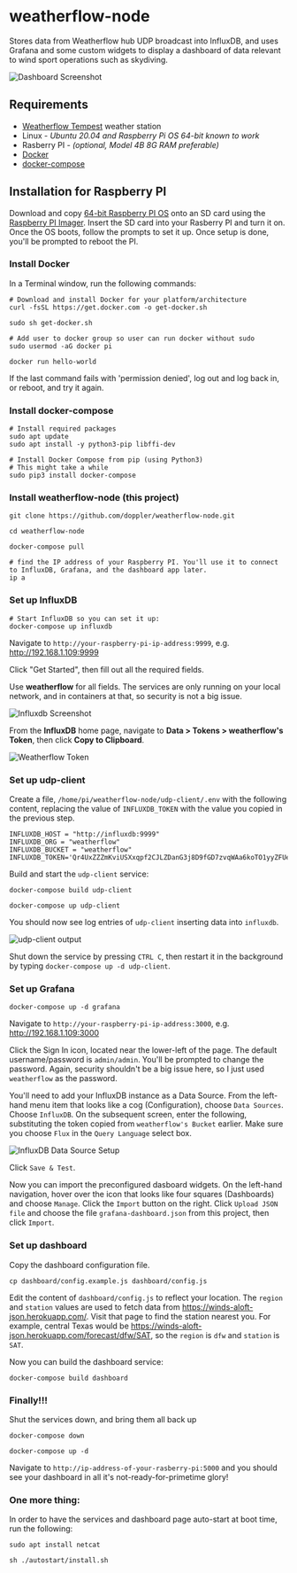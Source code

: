 # weatherflow-node

Stores data from Weatherflow hub UDP broadcast into InfluxDB, and uses Grafana and some custom widgets to display a dashboard of data relevant to wind sport operations such as skydiving.

![Dashboard Screenshot](./screenshots/dashboard.png)

## Requirements

- [Weatherflow Tempest](https://weatherflow.com/tempest-weather-system/) weather station
- Linux - _Ubuntu 20.04 and Raspberry Pi OS 64-bit known to work_
- Rasberry PI - _(optional, Model 4B 8G RAM preferable)_
- [Docker](https://www.docker.com/)
- [docker-compose](https://docs.docker.com/compose/)

## Installation for Raspberry PI

Download and copy [64-bit Raspberry PI OS](http://downloads.raspberrypi.org/raspios_arm64/images/raspios_arm64-2020-08-24/2020-08-20-raspios-buster-arm64.zip) onto an SD card using the [Raspberry PI Imager](https://www.raspberrypi.org/downloads/). Insert the SD card into your Rasberry PI and turn it on. Once the OS boots, follow the prompts to set it up. Once setup is done, you'll be prompted to reboot the PI.

### Install Docker

In a Terminal window, run the following commands:

```
# Download and install Docker for your platform/architecture
curl -fsSL https://get.docker.com -o get-docker.sh

sudo sh get-docker.sh

# Add user to docker group so user can run docker without sudo
sudo usermod -aG docker pi

docker run hello-world
```

If the last command fails with 'permission denied', log out and log back in, or reboot, and try it again.

### Install docker-compose

```
# Install required packages
sudo apt update
sudo apt install -y python3-pip libffi-dev

# Install Docker Compose from pip (using Python3)
# This might take a while
sudo pip3 install docker-compose
```

### Install weatherflow-node (this project)

```
git clone https://github.com/doppler/weatherflow-node.git

cd weatherflow-node

docker-compose pull

# find the IP address of your Raspberry PI. You'll use it to connect to InfluxDB, Grafana, and the dashboard app later.
ip a
```

### Set up InfluxDB

```
# Start InfluxDB so you can set it up:
docker-compose up influxdb
```

Navigate to `http://your-raspberry-pi-ip-address:9999`, e.g. http://192.168.1.109:9999

Click "Get Started", then fill out all the required fields.

Use **weatherflow** for all fields. The services are only running on your local network, and in containers at that, so security is not a big issue.

![Influxdb Screenshot](./screenshots/influxdb-setup.png)

From the **InfluxDB** home page, navigate to **Data > Tokens > weatherflow's Token**, then click **Copy to Clipboard**.

![Weatherflow Token](./screenshots/weatherflow-token.png)

### Set up udp-client

Create a file, `/home/pi/weatherflow-node/udp-client/.env` with the following content, replacing the value of `INFLUXDB_TOKEN` with the value you copied in the previous step.

```
INFLUXDB_HOST = "http://influxdb:9999"
INFLUXDB_ORG = "weatherflow"
INFLUXDB_BUCKET = "weatherflow"
INFLUXDB_TOKEN='Qr4UxZZZmKviUSXxqpf2CJLZDanG3j8D9fGD7zvqWAa6koTO1yyZFUeYLD0y9cBf5zkQgkUXEMzVPqDwIIByNQ=='
```

Build and start the `udp-client` service:

```
docker-compose build udp-client

docker-compose up udp-client
```

You should now see log entries of `udp-client` inserting data into `influxdb`.

![udp-client output](./screenshots/collecting-data.png)

Shut down the service by pressing `CTRL C`, then restart it in the background by typing `docker-compose up -d udp-client`.

### Set up Grafana

```
docker-compose up -d grafana
```

Navigate to `http://your-raspberry-pi-ip-address:3000`, e.g. http://192.168.1.109:3000

Click the Sign In icon, located near the lower-left of the page. The default username/password is `admin/admin`. You'll be prompted to change the password. Again, security shouldn't be a big issue here, so I just used `weatherflow` as the password.

You'll need to add your InfluxDB instance as a Data Source. From the left-hand menu item that looks like a cog (Configuration), choose `Data Sources`. Choose `InfluxDB`. On the subsequent screen, enter the following, substituting the token copied from `weatherflow's Bucket` earlier. Make sure you choose `Flux` in the `Query Language` select box.

![InfluxDB Data Source Setup](./screenshots/influxdb-data-source-setup.png)

Click `Save & Test`.

Now you can import the preconfigured dasboard widgets. On the left-hand navigation, hover over the icon that looks like four squares (Dashboards) and choose `Manage`. Click the `Import` button on the right. Click `Upload JSON file` and choose the file `grafana-dashboard.json` from this project, then click `Import`.

### Set up dashboard

Copy the dashboard configuration file.

```
cp dashboard/config.example.js dashboard/config.js
```

Edit the content of `dashboard/config.js` to reflect your location. The `region` and `station` values are used to fetch data from https://winds-aloft-json.herokuapp.com/. Visit that page to find the station nearest you. For example, central Texas would be https://winds-aloft-json.herokuapp.com/forecast/dfw/SAT, so the `region` is `dfw` and `station` is `SAT`.

Now you can build the dashboard service:

```
docker-compose build dashboard
```

### Finally!!!

Shut the services down, and bring them all back up

```
docker-compose down

docker-compose up -d
```

Navigate to `http://ip-address-of-your-rasberry-pi:5000` and you should see your dashboard in all it's not-ready-for-primetime glory!

### One more thing:

In order to have the services and dashboard page auto-start at boot time, run the following:

```
sudo apt install netcat

sh ./autostart/install.sh
```
